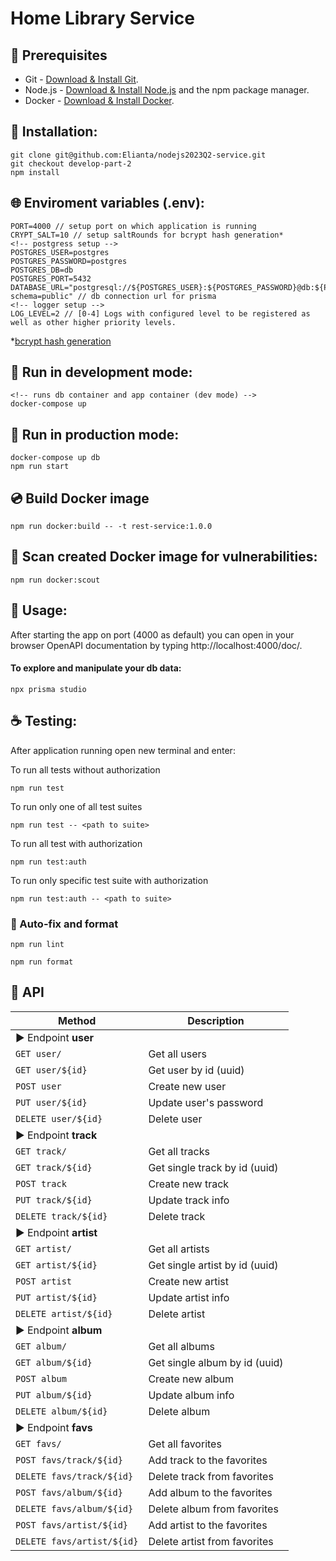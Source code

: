 # Home Library Service

## :seedling: Prerequisites

- Git - [Download & Install Git](https://git-scm.com/downloads).
- Node.js - [Download & Install Node.js](https://nodejs.org/en/download/) and the npm package manager.
- Docker - [Download & Install Docker](https://www.docker.com/products/docker-desktop/).

## :hammer: Installation:

    git clone git@github.com:Elianta/nodejs2023Q2-service.git
    git checkout develop-part-2
    npm install

## :globe_with_meridians: Enviroment variables (.env):

    PORT=4000 // setup port on which application is running
    CRYPT_SALT=10 // setup saltRounds for bcrypt hash generation*
    <!-- postgress setup -->
    POSTGRES_USER=postgres
    POSTGRES_PASSWORD=postgres
    POSTGRES_DB=db
    POSTGRES_PORT=5432
    DATABASE_URL="postgresql://${POSTGRES_USER}:${POSTGRES_PASSWORD}@db:${POSTGRES_PORT}/${POSTGRES_DB}?schema=public" // db connection url for prisma
    <!-- logger setup -->
    LOG_LEVEL=2 // [0-4] Logs with configured level to be registered as well as other higher priority levels.

\*[bcrypt hash generation](https://github.com/kelektiv/node.bcrypt.js#usage)

## :runner: Run in development mode:

    <!-- runs db container and app container (dev mode) -->
    docker-compose up

## :running: Run in production mode:

    docker-compose up db
    npm run start

## :cd: Build Docker image

    npm run docker:build -- -t rest-service:1.0.0

## :telescope: Scan created Docker image for vulnerabilities:

    npm run docker:scout

## :open_hands: Usage:

After starting the app on port (4000 as default) you can open
in your browser OpenAPI documentation by typing http://localhost:4000/doc/.

#### To explore and manipulate your db data:

    npx prisma studio

## :coffee: Testing:

After application running open new terminal and enter:

To run all tests without authorization

```
npm run test
```

To run only one of all test suites

```
npm run test -- <path to suite>
```

To run all test with authorization

```
npm run test:auth
```

To run only specific test suite with authorization

```
npm run test:auth -- <path to suite>
```

### :nail_care: Auto-fix and format

```
npm run lint
```

```
npm run format
```

## :ledger: API

| Method                              | Description                    |
| ----------------------------------- | ------------------------------ |
| :arrow_forward: Endpoint **user**   |                                |
| `GET user/`                         | Get all users                  |
| `GET user/${id}`                    | Get user by id (uuid)          |
| `POST user`                         | Create new user                |
| `PUT user/${id}`                    | Update user's password         |
| `DELETE user/${id}`                 | Delete user                    |
| :arrow_forward: Endpoint **track**  |                                |
| `GET track/`                        | Get all tracks                 |
| `GET track/${id}`                   | Get single track by id (uuid)  |
| `POST track`                        | Create new track               |
| `PUT track/${id}`                   | Update track info              |
| `DELETE track/${id}`                | Delete track                   |
| :arrow_forward: Endpoint **artist** |                                |
| `GET artist/`                       | Get all artists                |
| `GET artist/${id}`                  | Get single artist by id (uuid) |
| `POST artist`                       | Create new artist              |
| `PUT artist/${id}`                  | Update artist info             |
| `DELETE artist/${id}`               | Delete artist                  |
| :arrow_forward: Endpoint **album**  |                                |
| `GET album/`                        | Get all albums                 |
| `GET album/${id}`                   | Get single album by id (uuid)  |
| `POST album`                        | Create new album               |
| `PUT album/${id}`                   | Update album info              |
| `DELETE album/${id}`                | Delete album                   |
| :arrow_forward: Endpoint **favs**   |                                |
| `GET favs/`                         | Get all favorites              |
| `POST favs/track/${id}`             | Add track to the favorites     |
| `DELETE favs/track/${id}`           | Delete track from favorites    |
| `POST favs/album/${id}`             | Add album to the favorites     |
| `DELETE favs/album/${id}`           | Delete album from favorites    |
| `POST favs/artist/${id}`            | Add artist to the favorites    |
| `DELETE favs/artist/${id}`          | Delete artist from favorites   |
